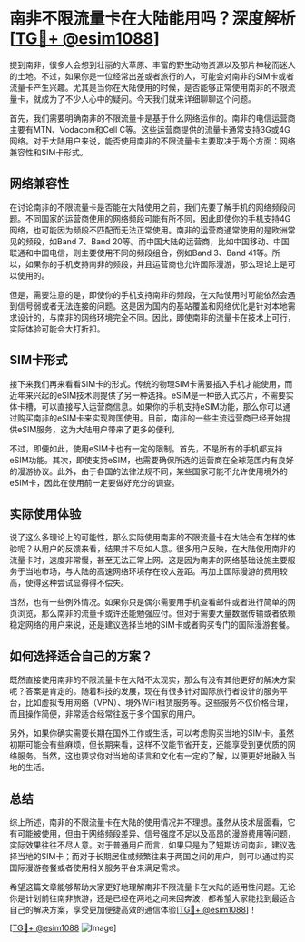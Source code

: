 # 南非不限流量卡在大陆能用吗？深度解析[[TG💪+ @esim1088](https://t.me/s/esim1088)]

提到南非，很多人会想到壮丽的大草原、丰富的野生动物资源以及那片神秘而迷人的土地。不过，如果你是一位经常出差或者旅行的人，可能会对南非的SIM卡或者流量卡产生兴趣。尤其是当你在大陆使用的时候，是否能够正常使用南非的不限流量卡，就成为了不少人心中的疑问。今天我们就来详细聊聊这个问题。

首先，我们需要明确南非的不限流量卡是基于什么网络运作的。南非的电信运营商主要有MTN、Vodacom和Cell C等。这些运营商提供的流量卡通常支持3G或4G网络。对于大陆用户来说，能否使用南非的不限流量卡主要取决于两个方面：网络兼容性和SIM卡形式。

## 网络兼容性

在讨论南非的不限流量卡是否能在大陆使用之前，我们先要了解手机的网络频段问题。不同国家的运营商使用的网络频段可能有所不同，因此即使你的手机支持4G网络，也可能因为频段不匹配而无法正常使用。南非的运营商通常使用的是欧洲常见的频段，如Band 7、Band 20等。而中国大陆的运营商，比如中国移动、中国联通和中国电信，则主要使用不同的频段组合，例如Band 3、Band 41等。所以，如果你的手机支持南非的频段，并且运营商也允许国际漫游，那么理论上是可以使用的。

但是，需要注意的是，即使你的手机支持南非的频段，在大陆使用时可能依然会遇到信号弱或者无法连接的问题。这是因为国内的基站覆盖和网络优化是针对本地需求设计的，与南非的网络环境完全不同。因此，即使南非的流量卡在技术上可行，实际体验可能会大打折扣。

## SIM卡形式

接下来我们再来看看SIM卡的形式。传统的物理SIM卡需要插入手机才能使用，而近年来兴起的eSIM技术则提供了另一种选择。eSIM是一种嵌入式芯片，不需要实体卡槽，可以直接写入运营商信息。如果你的手机支持eSIM功能，那么你可以通过购买南非的eSIM卡来实现跨国使用。目前，南非的一些主流运营商已经开始提供eSIM服务，这为大陆用户带来了更多的便利。

不过，即便如此，使用eSIM卡也有一定的限制。首先，不是所有的手机都支持eSIM功能。其次，即使支持eSIM，也需要确保所选的运营商在全球范围内有良好的漫游协议。此外，由于各国的法律法规不同，某些国家可能不允许使用境外的eSIM卡，因此在使用前一定要做好充分的调查。

## 实际使用体验

说了这么多理论上的可能性，那么实际使用南非的不限流量卡在大陆会有怎样的体验呢？从用户的反馈来看，结果并不尽如人意。很多用户反映，在大陆使用南非的流量卡时，速度非常慢，甚至无法正常上网。这是因为南非的网络基础设施主要服务于当地市场，与大陆的高速网络环境存在较大差距。再加上国际漫游的费用较高，使得这种尝试显得得不偿失。

当然，也有一些例外情况。如果你只是偶尔需要用手机查看邮件或者进行简单的网页浏览，那么南非的流量卡或许还能勉强应付。但对于需要大量数据传输或者依赖稳定网络的用户来说，还是建议选择当地的SIM卡或者购买专门的国际漫游套餐。

## 如何选择适合自己的方案？

既然直接使用南非的不限流量卡在大陆不太现实，那么有没有其他更好的解决方案呢？答案是肯定的。随着科技的发展，现在有很多针对国际旅行者设计的服务平台，比如虚拟专用网络（VPN）、境外WiFi租赁服务等。这些服务不仅价格合理，而且操作简便，非常适合经常往返于多个国家的用户。

另外，如果你确实需要长期在国外工作或生活，可以考虑购买当地的SIM卡。虽然初期可能会有些麻烦，但长期来看，这样不仅能节省开支，还能享受到更优质的网络服务。当然，这也要求你对当地的语言和文化有一定的了解，以便更好地融入当地的生活。

## 总结

综上所述，南非的不限流量卡在大陆的使用情况并不理想。虽然从技术层面看，它有可能被使用，但由于网络频段差异、信号强度不足以及高昂的漫游费用等问题，实际效果往往不尽人意。对于普通用户而言，如果只是为了短期访问南非，建议选择当地的SIM卡；而对于长期居住或频繁往来于两国之间的用户，则可以通过购买国际漫游套餐或者使用相关服务平台来满足需求。

希望这篇文章能够帮助大家更好地理解南非不限流量卡在大陆的适用性问题。无论你是计划前往南非旅游，还是已经在两地之间来回奔波，都希望大家能找到最适合自己的解决方案，享受更加便捷高效的通信体验[[TG💪+ @esim1088](https://t.me/s/esim1088)]！

[[TG💪+ @esim1088](https://t.me/s/esim1088) ![Image](https://i.postimg.cc/4NQfJmqS/Snipaste-2025-05-13-00-14-12.png)]